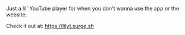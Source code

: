 Just a lil' YouTube player for when you don't wanna use the app or the website.

Check it out at: https://lilyt.surge.sh
